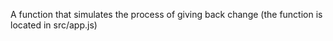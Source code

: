 A function that simulates the process of giving back change (the function is located in src/app.js)
